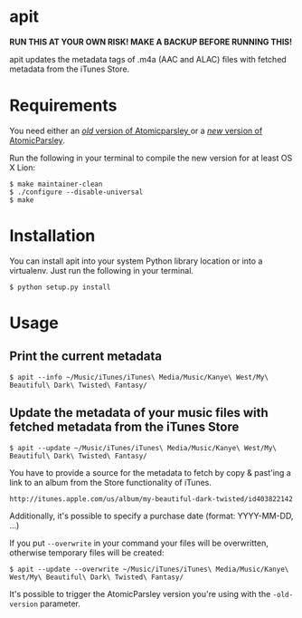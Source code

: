 # apit

**RUN THIS AT YOUR OWN RISK! MAKE A BACKUP BEFORE RUNNING THIS!**

apit updates the metadata tags of .m4a (AAC and ALAC) files with fetched metadata from the iTunes Store.


# Requirements

You need either an [*old* version of Atomicparsley ](http://atomicparsley.sourceforge.net/) or a [*new* version of AtomicParsley](https://bitbucket.org/wez/atomicparsley).

Run the following in your terminal to compile the new version for at least OS X Lion:

    $ make maintainer-clean
    $ ./configure --disable-universal
    $ make


# Installation

You can install apit into your system Python library location or into a virtualenv.
Just run the following in your terminal.

    $ python setup.py install


# Usage

## Print the current metadata

    $ apit --info ~/Music/iTunes/iTunes\ Media/Music/Kanye\ West/My\ Beautiful\ Dark\ Twisted\ Fantasy/

## Update the metadata of your music files with fetched metadata from the iTunes Store

    $ apit --update ~/Music/iTunes/iTunes\ Media/Music/Kanye\ West/My\ Beautiful\ Dark\ Twisted\ Fantasy/

You have to provide a source for the metadata to fetch by copy & past'ing a link to an album from the Store functionality of iTunes.

    http://itunes.apple.com/us/album/my-beautiful-dark-twisted/id403822142

Additionally, it's possible to specify a purchase date (format: YYYY-MM-DD, …)

If you put `--overwrite` in your command your files will be overwritten, otherwise temporary files will be created:

    $ apit --update --overwrite ~/Music/iTunes/iTunes\ Media/Music/Kanye\ West/My\ Beautiful\ Dark\ Twisted\ Fantasy/

It's possible to trigger the AtomicParsley version you're using with the `-old-version` parameter.
